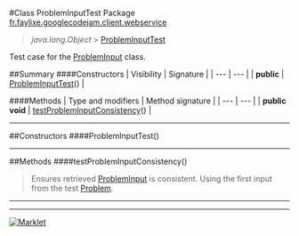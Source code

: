 #Class ProblemInputTest
Package [fr.faylixe.googlecodejam.client.webservice](README.md)<br>

> *java.lang.Object* > [ProblemInputTest](ProblemInputTest.md)



Test case for the [ProblemInput](ProblemInput.md) class.


##Summary
####Constructors
| Visibility | Signature |
| --- | --- |
| **public** | [ProblemInputTest](#probleminputtest)() |

####Methods
| Type and modifiers | Method signature |
| --- | --- |
| **public** **void** | [testProblemInputConsistency](#testprobleminputconsistency)() |

---


##Constructors
####ProblemInputTest()
> 


---


##Methods
####testProblemInputConsistency()
> Ensures retrieved [ProblemInput](ProblemInput.md)
 is consistent. Using the first input from
 the test [Problem](Problem.md).


---

---

[![Marklet](https://img.shields.io/badge/Generated%20by-Marklet-green.svg)](https://github.com/Faylixe/marklet)
